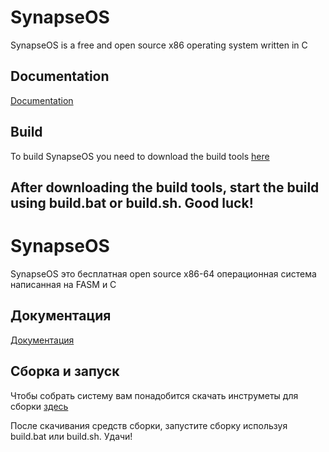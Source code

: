 # SynapseOS
SynapseOS is a free and open source x86 operating system written in C

## Documentation
[Documentation](https://synapse-os.github.io/doc)

## Build
To build SynapseOS you need to download the build tools [here](https://github.com/Synapse-OS/build-tools/releases)


<!--After you have downloaded the build tools, you need to install the WSL with the ubuntu image, after installing it, you need to write the following command in the ubuntu terminal and wait for the process to complete:

```
sudo apt update
sudo apt-get install grub-common
sudo apt-get install xorriso
```

Next, unpack the downloaded archive into a separate folder and run one of the files, after starting they will ask you to provide the path to the project, you will just need to transfer the required folder to the console and press enter
-->
After downloading the build tools, start the build using build.bat or build.sh. Good luck!
---------------

# SynapseOS
SynapseOS это бесплатная open source x86-64 операционная система написанная на FASM и С

## Документация
[Документация](https://synapse-os.github.io/doc)

## Сборка и запуск
Чтобы собрать систему вам понадобится скачать инструметы для сборки [здесь](https://github.com/Synapse-OS/build-tools/releases)
<!--
После того как вы скачали инструменты для сборки вам нужно будет установить WSL с официального сайта и установить на него образ ubuntu. Затем вам потребуется запустить WSL и выполнить следующие команды:

```
sudo apt update
sudo apt-get install grub-common
sudo apt-get install xorriso
```

Далее распакуйте скачаный архив с инструментами для сборки и запустите один из файлов. После запуска у вас откроется командная строка где потребуется ввсети путь до места сборки/запуска и нажать Enter
-->
После скачивания средств сборки, запустите сборку используя build.bat или build.sh. Удачи!